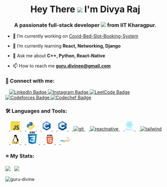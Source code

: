 <h1 align="center">Hey There <img src="https://media.giphy.com/media/hvRJCLFzcasrR4ia7z/giphy.gif" width="30"> I'm Divya Raj</h1>
<h3 align="center">A passionate full-stack developer <img src="https://media.giphy.com/media/WUlplcMpOCEmTGBtBW/giphy.gif" width="30"> from IIT Kharagpur.</h3>



- 🔭 I’m currently working on <a href="https://github.com/guru-divine/Covid-Bed-Slot-Booking-System" target="_blank"> Covid-Bed-Slot-Booking-System</a>

- 🌱 I’m currently learning **React, Networking, Django**

- 💬 Ask me about **C++, Python, React-Native**

- 📫 How to reach me **guru.divinee@gmail.com**


<h3 align="left">👯 Connect with me:</h3>
<!-- <p align="left"> -->
<!-- &nbsp;&nbsp;&nbsp;<a href="https://www.linkedin.com/in/divya-raj-iitkgp/" target="_blank" ><img align="center" src="https://www.svgrepo.com/show/448234/linkedin.svg" alt="linkedin" height="28" width="28"/></a> 
 &nbsp;&nbsp;&nbsp;<a href="https://instagram.com/the.free_guy" target="_blank"><img align="center" src="https://www.svgrepo.com/show/452229/instagram-1.svg" alt="the.free_guy" height="28" width="28"/></a>
 &nbsp;&nbsp;&nbsp;<a href="https://leetcode.com/guru_divine" target="_blank"><img align="center" src="https://raw.githubusercontent.com/rahuldkjain/github-profile-readme-generator/master/src/images/icons/Social/leet-code.svg" alt="leetcode" height="28" width="28"/></a>
 &nbsp;&nbsp;&nbsp;
&nbsp;&nbsp;&nbsp;<a href="https://www.codechef.com/users/noob_divine" target="_blank" ><img align="center" src="https://cdn.codechef.com/images/cc-logo-mobile-1.svg" alt="codechef" height="28" width="28"/></a>
&nbsp;&nbsp;&nbsp;<a href="https://codeforces.com/profile/guru_divine" target="_blank" ><img align="center" src="https://upload.wikimedia.org/wikipedia/commons/b/b1/Codeforces_logo.svg" alt="codeforces" height="28" width="28"/></a> -->
<!-- </p> -->

<div id="badges" align="left">
 &nbsp;&nbsp;
  <a href="https://www.linkedin.com/in/divya-raj-iitkgp/">
      <img src="https://img.shields.io/badge/LinkedIn-blue?style=for-the-badge&logo=linkedin&logoColor=white" alt="LinkedIn Badge">
  </a>
<!--    <a href="mailto:guru.divinee@gmail.com">
      <img src="https://img.shields.io/badge/Gmail-red?style=for-the-badge&logo=gmail&logoColor=white" alt="Gmail Badge"/>
  </a> -->
  <a href="https://www.instagram.com/the.free_guy/">
      <img src="https://img.shields.io/badge/Instagram-purple?style=for-the-badge&logo=instagram&logoColor=white" alt="Instagram Badge"/>
  </a>
  <a href="https://https://leetcode.com/guru_divine/">
      <img src="https://img.shields.io/badge/LeetCode-black?style=for-the-badge&logo=leetcode&logoColor=yellow" alt="LeetCode Badge"/>
  </a>
  <a href="https://codeforces.com/profile/guru_divine">
      <img src="https://img.shields.io/badge/Codeforces-grey?style=for-the-badge&logo=codeforces&logoColor=yellow" alt="Codeforces Badge"/>
  </a>
  <a href="https://www.codechef.com/users/noob_divine">
      <img src="https://img.shields.io/badge/Codechef-brown?style=for-the-badge&logo=codechef&logoColor=white" alt="Codechef Badge"/>
  </a>
</div> 

<h3 align="left">🛠 Languages and Tools:</h3>
<p align="left">  
&nbsp;&nbsp;&nbsp;<a href="https://developer.mozilla.org/en-US/docs/Web/JavaScript" target="_blank" rel="noreferrer"> <img src="https://raw.githubusercontent.com/devicons/devicon/master/icons/javascript/javascript-original.svg" alt="javascript" width="30" height="30"/> </a> 
&nbsp;&nbsp;&nbsp;<a href="https://www.python.org" target="_blank" rel="noreferrer"> <img src="https://raw.githubusercontent.com/devicons/devicon/master/icons/python/python-original.svg" alt="python" width="30" height="30"/> </a> 
&nbsp;&nbsp;&nbsp;<a href="https://www.cprogramming.com/" target="_blank" rel="noreferrer"> <img src="https://raw.githubusercontent.com/devicons/devicon/master/icons/c/c-original.svg" alt="c" width="30" height="30"/> </a> 
&nbsp;&nbsp;&nbsp;<a href="https://www.w3schools.com/cpp/" target="_blank" rel="noreferrer"> <img src="https://raw.githubusercontent.com/devicons/devicon/master/icons/cplusplus/cplusplus-original.svg" alt="cplusplus" width="30" height="30"/> </a> 
&nbsp;&nbsp;&nbsp;<a href="https://git-scm.com/" target="_blank" rel="noreferrer"> <img src="https://www.vectorlogo.zone/logos/git-scm/git-scm-icon.svg" alt="git" width="30" height="30"/> </a>
&nbsp;&nbsp;&nbsp;<a href="https://reactnative.dev/" target="_blank" rel="noreferrer"> <img src="https://reactnative.dev/img/header_logo.svg" alt="reactnative" width="30" height="30"/> </a>
&nbsp;&nbsp;&nbsp;<a href="https://reactjs.org/" target="_blank" rel="noreferrer"> <img src="https://raw.githubusercontent.com/devicons/devicon/master/icons/react/react-original-wordmark.svg" alt="react" width="30" height="30"/> </a> 
&nbsp;&nbsp;&nbsp;<a href="https://tailwindcss.com/" target="_blank" rel="noreferrer"> <img src="https://www.vectorlogo.zone/logos/tailwindcss/tailwindcss-icon.svg" alt="tailwind" width="30" height="30"/> </a> 
&nbsp;&nbsp;&nbsp;<a href="https://www.linux.org/" target="_blank" rel="noreferrer"> <img src="https://raw.githubusercontent.com/devicons/devicon/master/icons/linux/linux-original.svg" alt="linux" width="30" height="30"/> </a> 
&nbsp;&nbsp;&nbsp;<a href="https://www.w3schools.com/css/" target="_blank" rel="noreferrer"> <img src="https://raw.githubusercontent.com/devicons/devicon/master/icons/css3/css3-original-wordmark.svg" alt="css3" width="40" height="40"/> </a> 
&nbsp;&nbsp;&nbsp;<a href="https://www.w3.org/html/" target="_blank" rel="noreferrer"> <img src="https://raw.githubusercontent.com/devicons/devicon/master/icons/html5/html5-original-wordmark.svg" alt="html5" width="30" height="30"/> </a> 
&nbsp;&nbsp;&nbsp;<a href="https://www.mysql.com/" target="_blank" rel="noreferrer"> <img src="https://raw.githubusercontent.com/devicons/devicon/master/icons/mysql/mysql-original-wordmark.svg" alt="mysql" width="30" height="30"/> </a>
</p>

<h3 align="left">⭐ My Stats:</h3>
<picture>
 <source media="(prefers-color-scheme: dark)" srcset="https://github-readme-stats.vercel.app/api/top-langs?username=guru-divine&show_icons=true&locale=en&layout=compact&title_color=blue&theme=radical">
 <img src="https://github-readme-stats.vercel.app/api/top-langs?username=guru-divine&show_icons=true&locale=en&layout=compact&title_color=blue">
</picture>

<picture>
 &nbsp;
 <source media="(prefers-color-scheme: dark)" srcset="https://github-readme-stats.vercel.app/api?username=guru-divine&show_icons=true&locale=en&title_color=blue&theme=radical">
 <img src="https://github-readme-stats.vercel.app/api?username=guru-divine&show_icons=true&locale=en&title_color=blue">
</picture>

<br>

<p align="left"> <img src="https://komarev.com/ghpvc/?username=guru-divine&label=Profile%20views&color=0e75b6&style=flat" alt="guru-divine" /> </p>

<!--
**guru-divine/guru-divine** is a ✨ _special_ ✨ repository because its `README.md` (this file) appears on your GitHub profile.

Here are some ideas to get you started:

- 🔭 I’m currently working on ...
- 🌱 I’m currently learning ...
- 👯 I’m looking to collaborate on ...
- 🤔 I’m looking for help with ...
- 💬 Ask me about ...
- 📫 How to reach me: ...
- 😄 Pronouns: ...
- ⚡ Fun fact: ...
-->
